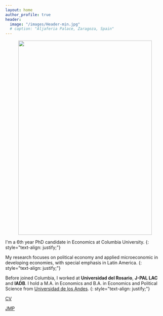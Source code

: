 ```yaml
---
layout: home
author_profile: true
header:
  image: "/images/Header-min.jpg"
  # caption: "Aljaferia Palace, Zaragoza, Spain"
---
```


<p align="center">
<img src="{{ site.url}}{{site.baseurl}}/images/TA.jpg" width="421.5" height="612" alt="">
</p>


I'm a 6th year PhD candidate in Economics at Columbia University.
{: style="text-align: justify;"}

My research focuses on political economy and applied microeconomic in developing economies, with special emphasis in Latin America.
{: style="text-align: justify;"}

Before joined Columbia, I worked at **Universidad del Rosario**, **J-PAL LAC** and **IADB**.  I hold a M.A. in Economics  and B.A. in Economics and Political Science from [Universidad de los Andes](https://uniandes.edu.co/).
{: style="text-align: justify;"}

[CV](/images/documents/CV/Dario_CV.pdf)

[JMP](/images/documents/Papers/SpainCuba_Sep2021abs.pdf)
